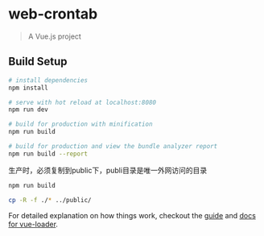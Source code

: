 # web-crontab

> A Vue.js project

## Build Setup

``` bash
# install dependencies
npm install

# serve with hot reload at localhost:8080
npm run dev

# build for production with minification
npm run build

# build for production and view the bundle analyzer report
npm run build --report
```

生产时，必须复制到public下，publi目录是唯一外网访问的目录

``` bash
npm run build

cp -R -f ./* ../public/
``` 

For detailed explanation on how things work, checkout the [guide](http://vuejs-templates.github.io/webpack/) and [docs for vue-loader](http://vuejs.github.io/vue-loader).
